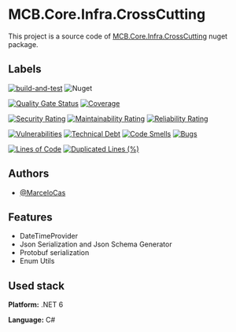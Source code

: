 
# MCB.Core.Infra.CrossCutting

This project is a source code of [MCB.Core.Infra.CrossCutting](https://www.nuget.org/packages/MCB.Core.Infra.CrossCutting/) nuget package.


## Labels

[![build-and-test](https://github.com/MarceloCas/MCB.Core.Infra.CrossCutting/actions/workflows/build-and-test.yml/badge.svg?branch=main)](https://github.com/MarceloCas/MCB.Core.Infra.CrossCutting/actions/workflows/build-and-test.yml)
![Nuget](https://img.shields.io/nuget/v/MCB.Core.Infra.CrossCutting)

[![Quality Gate Status](https://sonarcloud.io/api/project_badges/measure?project=MarceloCas_MCB.Core.Infra.CrossCutting&metric=alert_status)](https://sonarcloud.io/summary/new_code?id=MarceloCas_MCB.Core.Infra.CrossCutting)
[![Coverage](https://sonarcloud.io/api/project_badges/measure?project=MarceloCas_MCB.Core.Infra.CrossCutting&metric=coverage)](https://sonarcloud.io/summary/new_code?id=MarceloCas_MCB.Core.Infra.CrossCutting)


[![Security Rating](https://sonarcloud.io/api/project_badges/measure?project=MarceloCas_MCB.Core.Infra.CrossCutting&metric=security_rating)](https://sonarcloud.io/summary/new_code?id=MarceloCas_MCB.Core.Infra.CrossCutting)
[![Maintainability Rating](https://sonarcloud.io/api/project_badges/measure?project=MarceloCas_MCB.Core.Infra.CrossCutting&metric=sqale_rating)](https://sonarcloud.io/summary/new_code?id=MarceloCas_MCB.Core.Infra.CrossCutting)
[![Reliability Rating](https://sonarcloud.io/api/project_badges/measure?project=MarceloCas_MCB.Core.Infra.CrossCutting&metric=reliability_rating)](https://sonarcloud.io/summary/new_code?id=MarceloCas_MCB.Core.Infra.CrossCutting)


[![Vulnerabilities](https://sonarcloud.io/api/project_badges/measure?project=MarceloCas_MCB.Core.Infra.CrossCutting&metric=vulnerabilities)](https://sonarcloud.io/summary/new_code?id=MarceloCas_MCB.Core.Infra.CrossCutting)
[![Technical Debt](https://sonarcloud.io/api/project_badges/measure?project=MarceloCas_MCB.Core.Infra.CrossCutting&metric=sqale_index)](https://sonarcloud.io/summary/new_code?id=MarceloCas_MCB.Core.Infra.CrossCutting)
[![Code Smells](https://sonarcloud.io/api/project_badges/measure?project=MarceloCas_MCB.Core.Infra.CrossCutting&metric=code_smells)](https://sonarcloud.io/summary/new_code?id=MarceloCas_MCB.Core.Infra.CrossCutting)
[![Bugs](https://sonarcloud.io/api/project_badges/measure?project=MarceloCas_MCB.Core.Infra.CrossCutting&metric=bugs)](https://sonarcloud.io/summary/new_code?id=MarceloCas_MCB.Core.Infra.CrossCutting)


[![Lines of Code](https://sonarcloud.io/api/project_badges/measure?project=MarceloCas_MCB.Core.Infra.CrossCutting&metric=ncloc)](https://sonarcloud.io/summary/new_code?id=MarceloCas_MCB.Core.Infra.CrossCutting)
[![Duplicated Lines (%)](https://sonarcloud.io/api/project_badges/measure?project=MarceloCas_MCB.Core.Infra.CrossCutting&metric=duplicated_lines_density)](https://sonarcloud.io/summary/new_code?id=MarceloCas_MCB.Core.Infra.CrossCutting)



## Authors

- [@MarceloCas](https://www.linkedin.com/in/marcelocastelobranco/)


## Features

- DateTimeProvider
- Json Serialization and Json Schema Generator
- Protobuf serialization
- Enum Utils


## Used stack

**Platform:** .NET 6

**Language:** C#

